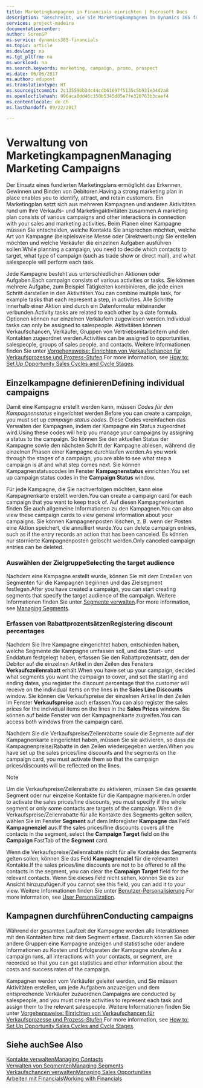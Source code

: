 ```yaml
---
title: Marketingkampagnen in Financials einrichten | Microsoft Docs
description: "Beschreibt, wie Sie Marketingkampagnen in Dynamics 365 for Financials einrichten und ausführen, um potenzielle Kunden zu identifizieren und Kunden zu behalten."
services: project-madeira
documentationcenter: 
author: SorenGP
ms.service: dynamics365-financials
ms.topic: article
ms.devlang: na
ms.tgt_pltfrm: na
ms.workload: na
ms.search.keywords: marketing, campaign, promo, prospect
ms.date: 06/06/2017
ms.author: edupont
ms.translationtype: HT
ms.sourcegitcommit: 2c13559bb3dc44cdb61697f5135c5b931e34d2a8
ms.openlocfilehash: 996aca0dd46c350b5345d05e7fe320763b3caef4
ms.contentlocale: de-ch
ms.lasthandoff: 09/22/2017

---
```

# <a name="managing-marketing-campaigns"></a><span data-ttu-id="a5777-103">Verwaltung von Marketingkampagnen</span><span class="sxs-lookup"><span data-stu-id="a5777-103">Managing Marketing Campaigns</span></span>
<span data-ttu-id="a5777-104">Der Einsatz eines fundierten Marketingplans ermöglicht das Erkennen, Gewinnen und Binden von Debitoren.</span><span class="sxs-lookup"><span data-stu-id="a5777-104">Having a strong marketing plan in place enables you to identify, attract, and retain customers.</span></span> <span data-ttu-id="a5777-105">Ein Marketingplan setzt sich aus mehreren Kampagnen und anderen Aktivitäten rund um Ihre Verkaufs- und Marketingaktivitäten zusammen.</span><span class="sxs-lookup"><span data-stu-id="a5777-105">A marketing plan consists of various campaigns and other interactions in connection with your sales and marketing activities.</span></span> <span data-ttu-id="a5777-106">Beim Planen einer Kampagne müssen Sie entscheiden, welche Kontakte Sie ansprechen möchten, welche Art von Kampagne (beispielsweise Messe oder Direktwerbung) Sie erstellen möchten und welche Verkäufer die einzelnen Aufgaben ausführen sollen.</span><span class="sxs-lookup"><span data-stu-id="a5777-106">While planning a campaign, you need to decide which contacts to target, what type of campaign (such as trade show or direct mail), and what salespeople will perform each task.</span></span>

<span data-ttu-id="a5777-107">Jede Kampagne besteht aus unterschiedlichen Aktionen oder Aufgaben.</span><span class="sxs-lookup"><span data-stu-id="a5777-107">Each campaign consists of various activities or tasks.</span></span> <span data-ttu-id="a5777-108">Sie können mehrere Aufgabe, zum Beispiel Tätigkeiten kombinieren, die jede einen Schritt darstellen in den Aktivitäten.</span><span class="sxs-lookup"><span data-stu-id="a5777-108">You can combine multiple task, for example tasks that each represent a step, in activities.</span></span> <span data-ttu-id="a5777-109">Alle Schritte innerhalb einer Aktion sind durch ein Datenformular miteinander verbunden.</span><span class="sxs-lookup"><span data-stu-id="a5777-109">Activity tasks are related to each other by a date formula.</span></span> <span data-ttu-id="a5777-110">Optionen können nur einzelnen Verkäufern zugewiesen werden.</span><span class="sxs-lookup"><span data-stu-id="a5777-110">Individual tasks can only be assigned to salespeople.</span></span> <span data-ttu-id="a5777-111">Aktivitäten können Verkaufschancen, Verkäufer, Gruppen von Vertriebsmitarbeitern und den Kontakten zugeordnet werden.</span><span class="sxs-lookup"><span data-stu-id="a5777-111">Activities can be assigned to opportunities, salespeople, groups of sales people, and contacts.</span></span> <span data-ttu-id="a5777-112">Weitere Informationen finden Sie unter [Vorgehensweise: Einrichten von Verkaufschancen für Verkaufsprozesse und Prozess-Stufen](marketing-how-setup-opportunity-sales-cycles-stages.md).</span><span class="sxs-lookup"><span data-stu-id="a5777-112">For more information, see [How to: Set Up Opportunity Sales Cycles and Cycle Stages](marketing-how-setup-opportunity-sales-cycles-stages.md).</span></span>

## <a name="defining-individual-campaigns"></a><span data-ttu-id="a5777-113">Einzelkampagne definieren</span><span class="sxs-lookup"><span data-stu-id="a5777-113">Defining individual campaigns</span></span>
<span data-ttu-id="a5777-114">Damit eine Kampagne erstellt werden kann, müssen *Codes für den Kampagnenstatus* eingerichtet werden.</span><span class="sxs-lookup"><span data-stu-id="a5777-114">Before you can create a campaign, you must set up *campaign status codes*.</span></span> <span data-ttu-id="a5777-115">Diese Codes vereinfachen das Verwalten der Kampagnen, indem der Kampagne ein Status zugeordnet wird.</span><span class="sxs-lookup"><span data-stu-id="a5777-115">Using these codes will help you manage your campaigns by assigning a status to the campaign.</span></span> <span data-ttu-id="a5777-116">So können Sie den aktuellen Status der Kampagne sowie den nächsten Schritt der Kampagne ablesen, während die einzelnen Phasen einer Kampagne durchlaufen werden.</span><span class="sxs-lookup"><span data-stu-id="a5777-116">As you work through the stages of a campaign, you are able to see what step a campaign is at and what step comes next.</span></span> <span data-ttu-id="a5777-117">Sie können Kampagnenstatuscodes im Fenster **Kampagnenstatus** einrichten.</span><span class="sxs-lookup"><span data-stu-id="a5777-117">You set up campaign status codes in the **Campaign Status** window.</span></span>

<span data-ttu-id="a5777-118">Für jede Kampagne, die Sie nachverfolgen möchten, kann eine Kampagnenkarte erstellt werden.</span><span class="sxs-lookup"><span data-stu-id="a5777-118">You can create a campaign card for each campaign that you want to keep track of.</span></span> <span data-ttu-id="a5777-119">Auf diesen Kampagnenkarten finden Sie auch allgemeine Informationen zu den Kampagnen.</span><span class="sxs-lookup"><span data-stu-id="a5777-119">You can also view these campaign cards to view general information about your campaigns.</span></span>
<span data-ttu-id="a5777-120">Sie können Kampagnenposten löschen, z. B. wenn der Posten eine Aktion speichert, die annulliert wurde.</span><span class="sxs-lookup"><span data-stu-id="a5777-120">You can delete campaign entries, such as if the entry records an action that has been canceled.</span></span> <span data-ttu-id="a5777-121">Es können nur stornierte Kampagnenposten gelöscht werden.</span><span class="sxs-lookup"><span data-stu-id="a5777-121">Only canceled campaign entries can be deleted.</span></span>

### <a name="selecting-the-target-audience"></a><span data-ttu-id="a5777-122">Auswählen der Zielgruppe</span><span class="sxs-lookup"><span data-stu-id="a5777-122">Selecting the target audience</span></span>
<span data-ttu-id="a5777-123">Nachdem eine Kampagne erstellt wurde, können Sie mit dem Erstellen von Segmenten für die Kampagnen beginnen und das Zielsegment festlegen.</span><span class="sxs-lookup"><span data-stu-id="a5777-123">After you have created a campaign, you can start creating segments that specify the target audience of the campaign.</span></span> <span data-ttu-id="a5777-124">Weitere Informationen finden Sie unter [Segmente verwalten](marketing-segments.md).</span><span class="sxs-lookup"><span data-stu-id="a5777-124">For more information, see [Managing Segments](marketing-segments.md).</span></span>

### <a name="registering-discount-percentages"></a><span data-ttu-id="a5777-125">Erfassen von Rabattprozentsätzen</span><span class="sxs-lookup"><span data-stu-id="a5777-125">Registering discount percentages</span></span>
<span data-ttu-id="a5777-126">Nachdem Sie Ihre Kampagne eingerichtet haben, entschieden haben, welche Segmente die Kampagne umfassen soll, und das Start- und Enddatum festgelegt haben, erfassen Sie den Rabattprozentsatz, den der Debitor auf die einzelnen Artikel in den Zeilen des Fensters **Verkaufszeilenrabatt** erhält.</span><span class="sxs-lookup"><span data-stu-id="a5777-126">When you have set up your campaign, decided what segments you want the campaign to cover, and set the starting and ending dates, you register the discount percentage that the customer will receive on the individual items on the lines in the **Sales Line Discounts** window.</span></span> <span data-ttu-id="a5777-127">Sie können die Verkaufspreise der einzelnen Artikel in den Zeilen im Fenster **Verkaufspreise** auch erfassen.</span><span class="sxs-lookup"><span data-stu-id="a5777-127">You can also register the sales prices for the individual items on the lines in the **Sales Prices** window.</span></span> <span data-ttu-id="a5777-128">Sie können auf beide Fenster von der Kampagnenkarte zugreifen.</span><span class="sxs-lookup"><span data-stu-id="a5777-128">You can access both windows from the campaign card.</span></span>

 <span data-ttu-id="a5777-129">Nachdem Sie die Verkaufspreise/Zeilenrabatte sowie die Segmente auf der Kampagnenkarte eingerichtet haben, müssen Sie sie aktivieren, so dass die Kampagnenpreise/Rabatte in den Zeilen wiedergegeben werden.</span><span class="sxs-lookup"><span data-stu-id="a5777-129">When you have set up the sales prices/line discounts and the segments on the campaign card, you must activate them so that the campaign prices/discounts will be reflected on the lines.</span></span>

> [!NOTE]  
>   <span data-ttu-id="a5777-130">Um die Verkaufspreise/Zeilenrabatte zu aktivieren, müssen Sie das gesamte Segment oder nur einzelne Kontakte für die Kampagne markieren.</span><span class="sxs-lookup"><span data-stu-id="a5777-130">In order to activate the sales prices/line discounts, you must specify if the whole segment or only some contacts are targets of the campaign.</span></span> <span data-ttu-id="a5777-131">Wenn die Verkaufspreise/Zeilenrabatte für alle Kontakte des Segments gelten sollen, wählen Sie im Fenster **Segment** auf dem Inforegister **Kampagne** das Feld **Kampagnenziel** aus.</span><span class="sxs-lookup"><span data-stu-id="a5777-131">If the sales prices/line discounts covers all the contacts in the segment, select the **Campaign Target** field on the **Campaign** FastTab of the **Segment** card.</span></span>

<span data-ttu-id="a5777-132">Wenn die Verkaufspreise/Zeilenrabatte nicht für alle Kontakte des Segments gelten sollen, können Sie das Feld **Kampagnenziel** für die relevanten Kontakte.</span><span class="sxs-lookup"><span data-stu-id="a5777-132">If the sales prices/line discounts are not to be offered to all the contacts in the segment, you can clear the **Campaign Target** field for the relevant contacts.</span></span> <span data-ttu-id="a5777-133">Wenn Sie dieses Feld nicht sehen, können Sie es zur Ansicht hinzuzufügen.</span><span class="sxs-lookup"><span data-stu-id="a5777-133">If you cannot see this field, you can add it to your view.</span></span> <span data-ttu-id="a5777-134">Weitere Informationen finden Sie unter [Benutzer-Personalisierung](ui-user-personalization.md).</span><span class="sxs-lookup"><span data-stu-id="a5777-134">For more information, see [User Personalization](ui-user-personalization.md).</span></span>

## <a name="conducting-campaigns"></a><span data-ttu-id="a5777-135">Kampagnen durchführen</span><span class="sxs-lookup"><span data-stu-id="a5777-135">Conducting campaigns</span></span>
<span data-ttu-id="a5777-136">Während der gesamten Laufzeit der Kampagne werden alle Interaktionen mit den Kontakten bzw. mit dem Segment erfasst. Dadurch können Sie oder andere Gruppen eine Kampagne anzeigen und statistische oder andere Informationen zu Kosten und Erfolgsraten der Kampagne abrufen.</span><span class="sxs-lookup"><span data-stu-id="a5777-136">As a campaign runs, all interactions with your contacts, or segment, are recorded so that you can get statistics and other information about the costs and success rates of the campaign.</span></span>

<span data-ttu-id="a5777-137">Kampagnen werden vom Verkäufer geleitet werden, und Sie müssen Aktivitäten erstellen, um jede Aufgabem  anzuzeigen und dem entsprechende Verkäufer zuzuordnen.</span><span class="sxs-lookup"><span data-stu-id="a5777-137">Campaigns are conducted by salespeople, and you must create activities to represent each task and assign them to the relevant salespeople.</span></span> <span data-ttu-id="a5777-138">Weitere Informationen finden Sie unter [Vorgehensweise: Einrichten von Verkaufschancen für Verkaufsprozesse und Prozess-Stufen](marketing-how-setup-opportunity-sales-cycles-stages.md).</span><span class="sxs-lookup"><span data-stu-id="a5777-138">For more information, see [How to: Set Up Opportunity Sales Cycles and Cycle Stages](marketing-how-setup-opportunity-sales-cycles-stages.md).</span></span>

## <a name="see-also"></a><span data-ttu-id="a5777-139">Siehe auch</span><span class="sxs-lookup"><span data-stu-id="a5777-139">See Also</span></span>
[<span data-ttu-id="a5777-140">Kontakte verwalten</span><span class="sxs-lookup"><span data-stu-id="a5777-140">Managing Contacts</span></span>](marketing-contacts.md)  
[<span data-ttu-id="a5777-141">Verwalten von Segmenten</span><span class="sxs-lookup"><span data-stu-id="a5777-141">Managing Segments</span></span>](marketing-segments.md)  
[<span data-ttu-id="a5777-142">Verkaufschancen verwalten</span><span class="sxs-lookup"><span data-stu-id="a5777-142">Managing Sales Opportunities</span></span>](marketing-manage-sales-opportunities.md)  
[<span data-ttu-id="a5777-143">Arbeiten mit Financials</span><span class="sxs-lookup"><span data-stu-id="a5777-143">Working with Financials</span></span>](ui-work-product.md)  

